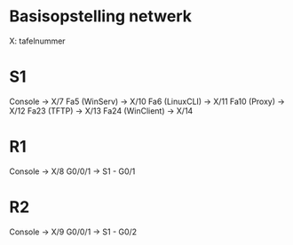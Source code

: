 # Basisopstelling netwerk

X: tafelnummer

# S1

Console -> X/7
Fa5 (WinServ) -> X/10
Fa6 (LinuxCLI) -> X/11
Fa10 (Proxy) -> X/12
Fa23 (TFTP) -> X/13
Fa24 (WinClient) -> X/14

# R1

Console -> X/8
G0/0/1 -> S1 - G0/1

# R2

Console -> X/9
G0/0/1 -> S1 - G0/2
